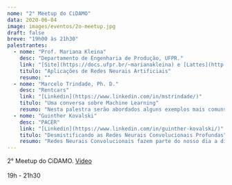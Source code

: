 ```yaml
---
nome: "2° Meetup do CiDAMO"
data: 2020-06-04
image: images/eventos/2o-meetup.jpg
draft: false
breve: "19h00 às 21h30"
palestrantes:
  - nome: "Prof. Mariana Kleina"
    desc: "Departamento de Engenharia de Produção, UFPR."
    link: "[Site](https://docs.ufpr.br/~marianakleina) e [Lattes](http://lattes.cnpq.br/2745872488816219)"
    titulo: "Aplicações de Redes Neurais Artificiais"
    resumo: ""
  - nome: "Marcelo Trindade, Ph. D."
    desc: "Rentcars"
    link: "[Linkedin](https://www.linkedin.com/in/mstrindade/)"
    titulo: "Uma conversa sobre Machine Learning"
    resumo: "Nesta palestra serão abordados alguns exemplos mais comuns de algoritmos, os desafios do machine learning desde a elaboração de modelos até sua subida para produção e perspectivas futuras."
  - nome: "Guinther Kovalski"
    desc: "PACER"
    link: "[Linkedin](https://www.linkedin.com/in/guinther-kovalski/)"
    titulo: "Desmistificando as Redes Neurais Convolucionais Profundas"
    resumo: "Redes Neurais Convolucionais fazem parte do nosso dia a dia, dos efeitos e filtros em redes sociais a promessa do carro autonomo, esta técnica poderosa é na verdade, muito mais simples do que parece."
---
```

2° Meetup do CiDAMO. [Video](https://youtu.be/8aGKdE8_ofI)<br><br>19h - 21h30


